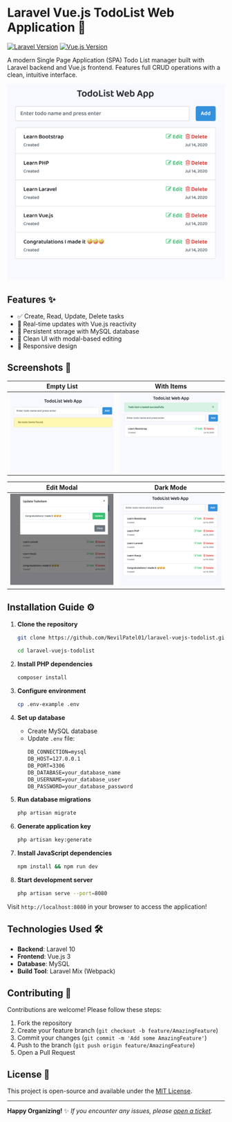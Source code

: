 # Laravel Vue.js TodoList Web Application 🚀

[![Laravel Version](https://img.shields.io/badge/Laravel-^10.0-red.svg?style=flat-square)](https://laravel.com)
[![Vue.js Version](https://img.shields.io/badge/Vue.js-^3.0-brightgreen.svg?style=flat-square)](https://vuejs.org)

A modern Single Page Application (SPA) Todo List manager built with Laravel backend and Vue.js frontend. Features full CRUD operations with a clean, intuitive interface.

![App Preview](./screenshots/screen4.png)

## Features ✨
- ✅ Create, Read, Update, Delete tasks
- 🎯 Real-time updates with Vue.js reactivity
- 💾 Persistent storage with MySQL database
- 🎨 Clean UI with modal-based editing
- 📱 Responsive design

## Screenshots 📸

| Empty List | With Items |
|------------|-------------|
| ![Empty list](./screenshots/screen1.png) | ![Full list](./screenshots/screen2.png) |

| Edit Modal | Dark Mode |
|------------|-----------|
| ![Edit modal](./screenshots/screen3.png) | ![Dark mode](./screenshots/screen4.png) |

## Installation Guide ⚙️

1. **Clone the repository**
   ```bash
   git clone https://github.com/NevilPatel01/laravel-vuejs-todolist.git
   ```
   
   ``` bash
   cd laravel-vuejs-todolist
   ```

2. **Install PHP dependencies**
   ```bash
   composer install
   ```

3. **Configure environment**
   ```bash
   cp .env-example .env
   ```

4. **Set up database**
   - Create MySQL database
   - Update `.env` file:
     ```dotenv
     DB_CONNECTION=mysql
     DB_HOST=127.0.0.1
     DB_PORT=3306
     DB_DATABASE=your_database_name
     DB_USERNAME=your_database_user
     DB_PASSWORD=your_database_password
     ```

5. **Run database migrations**
   ```bash
   php artisan migrate
   ```

6. **Generate application key**
   ```bash
   php artisan key:generate
   ```

7. **Install JavaScript dependencies**
   ```bash
   npm install && npm run dev
   ```

8. **Start development server**
   ```bash
   php artisan serve --port=8080
   ```

Visit `http://localhost:8080` in your browser to access the application!

## Technologies Used 🛠️

- **Backend**: Laravel 10
- **Frontend**: Vue.js 3
- **Database**: MySQL
- **Build Tool**: Laravel Mix (Webpack)

## Contributing 🤝

Contributions are welcome! Please follow these steps:
1. Fork the repository
2. Create your feature branch (`git checkout -b feature/AmazingFeature`)
3. Commit your changes (`git commit -m 'Add some AmazingFeature'`)
4. Push to the branch (`git push origin feature/AmazingFeature`)
5. Open a Pull Request

## License 📄

This project is open-source and available under the [MIT License](LICENSE).

---

**Happy Organizing!** ✨ *If you encounter any issues, please [open a ticket](https://github.com/NevilPatel01/laravel-vuejs-todolist/issues).*
